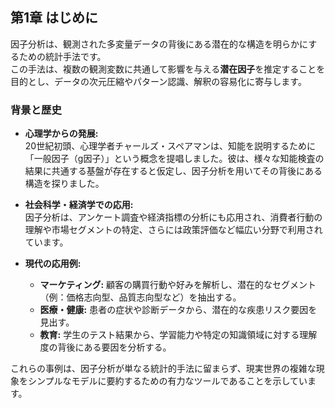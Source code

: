 ## 第1章 はじめに

因子分析は、観測された多変量データの背後にある潜在的な構造を明らかにするための統計手法です。  
この手法は、複数の観測変数に共通して影響を与える**潜在因子**を推定することを目的とし、データの次元圧縮やパターン認識、解釈の容易化に寄与します。

### 背景と歴史

- **心理学からの発展:**  
  20世紀初頭、心理学者チャールズ・スペアマンは、知能を説明するために「一般因子（g因子）」という概念を提唱しました。彼は、様々な知能検査の結果に共通する基盤が存在すると仮定し、因子分析を用いてその背後にある構造を探りました。
  
- **社会科学・経済学での応用:**  
  因子分析は、アンケート調査や経済指標の分析にも応用され、消費者行動の理解や市場セグメントの特定、さらには政策評価など幅広い分野で利用されています。

- **現代の応用例:**  
  - **マーケティング:** 顧客の購買行動や好みを解析し、潜在的なセグメント（例：価格志向型、品質志向型など）を抽出する。  
  - **医療・健康:** 患者の症状や診断データから、潜在的な疾患リスク要因を見出す。  
  - **教育:** 学生のテスト結果から、学習能力や特定の知識領域に対する理解度の背後にある要因を分析する。

これらの事例は、因子分析が単なる統計的手法に留まらず、現実世界の複雑な現象をシンプルなモデルに要約するための有力なツールであることを示しています。
